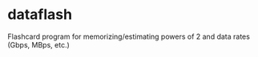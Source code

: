 # dataflash
Flashcard program for memorizing/estimating powers of 2 and data rates (Gbps, MBps, etc.)
